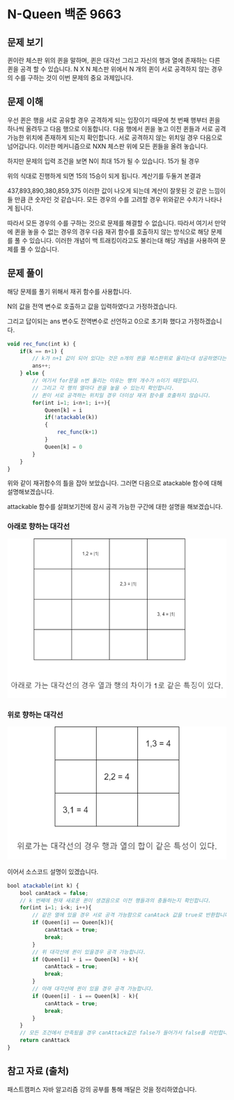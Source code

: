 # N-Queen 백준 9663

## 문제 보기

퀸이란 체스판 위의 퀸을 말하며, 퀸은 대각선 그리고 자신의 행과 열에 존재하는 다른 퀸을 공격 할 수 있습니다. N X N 체스판 위에서 N 개의 퀸이 서로 공격하지 않는 경우의 수를 구하는 것이 이번 문제의 중요 과제입니다.

## 문제 이해

우선 퀸은 행을 서로 공유할 경우 공격하게 되는 입장이기 때문에 첫 번째 행부터 퀸을 하나씩 올려두고 다음 행으로 이동합니다. 다음 행에서 퀸을 놓고 이전 퀸들과 서로 공격 가능한 위치에 존재하게 되는지 확인합니다. 서로 공격하지 않는 위치일 경우 다음으로 넘어갑니다. 이러한 메커니즘으로 NXN 체스판 위에 모든 퀸들을 올려 놓습니다. 

하지만 문제의 입력 조건을 보면 N이 최대 15가 될 수 있습니다. 15가 될 경우

위의 식대로 진행하게 되면 15의 15승이 되게 됩니다. 계산기를 두둘겨 본결과

437,893,890,380,859,375 이러한 값이 나오게 되는데 계산이 잘못된 것 같은 느낌이 들 만큼 큰 숫자인 것 같습니다. 모든 경우의 수를 고려할 경우 위와같은 수치가 나타나게 됩니다.

따라서 모든 경우의 수를 구하는 것으로 문제를 해결할 수 없습니다. 따라서 여기서 만약에 퀸을 놓을 수 없는 경우의 경우 다음 재귀 함수를 호출하지 않는 방식으로 해당 문제를 풀 수 있습니다. 이러한 개념이 백 트래킹이라고도 불리는대 해당 개념을 사용하여 문제를 풀 수 있습니다.

## 문제 풀이

해당 문제를 풀기 위해서 재귀 함수를 사용합니다. 

N의 값을 전역 변수로 호출하고 값을 입력하였다고 가정하겠습니다.

그리고 답이되는 ans 변수도 전역변수로 선언하고 0으로 초기화 했다고 가정하겠습니다.

```jsx
void rec_func(int k) {
	if(k == n+1) {
		// k가 n+1 값이 되어 있다는 것은 n개의 퀸을 체스판위로 올리는대 성공하였다는 의미입니다.
		ans++;	
	} else {
		// 여기서 for문을 n번 돌리는 이유는 행의 개수가 n이기 때문입니다.
		// 그리고 각 행의 열마다 퀸을 놓을 수 있는지 확인합니다.
		// 퀸이 서로 공격하는 위치일 경우 더이상 재귀 함수를 호출하지 않습니다.
		for(int i=1; i<n+1; i++){
			Queen[k] = i
			if(!atackable(k))
			{
				rec_func(k+1)
			}
			Queen[k] = 0
		}
	}
}
```

위와 같이 재귀함수의 틀을 잡아 보았습니다. 그러면 다음으로 atackable 함수에 대해 설명해보겠습니다.

attackable 함수를 살펴보기전에 잠시 공격 가능한 구간에 대한 설명을 해보겠습니다.

### 아래로 향하는 대각선

![Untitled Diagram.drawio (4).png](Untitled_Diagram.drawio_(4).png)

### 위로 향하는 대각선

![Untitled Diagram.drawio (3).png](Untitled_Diagram.drawio_(3).png)

이어서 소스코드 설명이 있겠습니다.

```jsx
bool atackable(int k) {
	bool canAtack = false;
	// k 번째에 현재 새로운 퀸이 생겼음으로 이전 행들과의 충돌하는지 확인합니다.
	for(int i=1; i<k; i++){
		// 같은 열에 있을 경우 서로 공격 가능함으로 canAtack 값을 true로 반환합니다.
		if (Queen[i] == Queen[k]){
			canAttack = true;
			break;
		}
		// 위 대각선에 퀸이 있을경우 공격 가능합니다.
		if (Queen[i] + i == Queen[k] + k){
			canAttack = true;
			break;	
		}
		// 아래 대각선에 퀸이 있을 경우 공격 가능합니다.
		if (Queen[i] - i == Queen[k] - k){
			canAttack = true;
			break;	
		}
	}	
	// 모든 조건에서 만족됬을 경우 canAttack값은 false가 들어가서 false를 리턴합니다.
	return canAttack
}
```

## 참고 자료 (출처)

패스트캠퍼스 자바 알고리즘 강의 공부를 통해 깨달은 것을 정리하였습니다.
